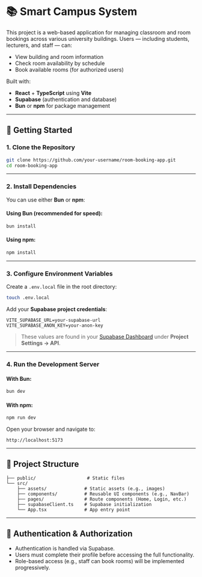 # 📚  Smart Campus System

This project is a web-based application for managing classroom and room bookings across various university buildings. Users — including students, lecturers, and staff — can:

- View building and room information
- Check room availability by schedule
- Book available rooms (for authorized users)

Built with:

- **React** + **TypeScript** using **Vite**
- **Supabase** (authentication and database)
- **Bun** or **npm** for package management

---

## 🚀 Getting Started

### 1. Clone the Repository

```bash
git clone https://github.com/your-username/room-booking-app.git
cd room-booking-app
```

---

### 2. Install Dependencies

You can use either **Bun** or **npm**:

#### Using Bun (recommended for speed):
```bash
bun install
```

#### Using npm:
```bash
npm install
```

---

### 3. Configure Environment Variables

Create a `.env.local` file in the root directory:

```bash
touch .env.local
```

Add your **Supabase project credentials**:

```env
VITE_SUPABASE_URL=your-supabase-url
VITE_SUPABASE_ANON_KEY=your-anon-key
```

> These values are found in your [Supabase Dashboard](https://app.supabase.com) under **Project Settings → API**.

---

### 4. Run the Development Server

#### With Bun:
```bash
bun dev
```

#### With npm:
```bash
npm run dev
```

Open your browser and navigate to:

```
http://localhost:5173
```

---

## 📁 Project Structure

```
├── public/                   # Static files
└── src/
    ├── assets/              # Static assets (e.g., images)
    ├── components/          # Reusable UI components (e.g., NavBar)
    ├── pages/               # Route components (Home, Login, etc.)
    ├── supabaseClient.ts    # Supabase initialization
    └── App.tsx              # App entry point
```

---

## 🔐 Authentication & Authorization

- Authentication is handled via Supabase.
- Users must complete their profile before accessing the full functionality.
- Role-based access (e.g., staff can book rooms) will be implemented progressively.

